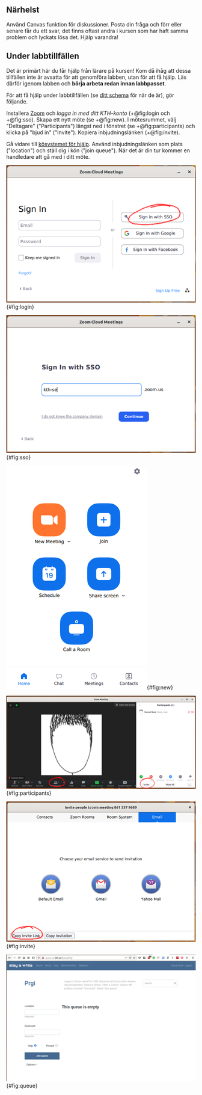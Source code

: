 ## Närhelst

Använd Canvas funktion för diskussioner. Posta din fråga och förr eller senare 
får du ett svar, det finns oftast andra i kursen som har haft samma problem och 
lyckats lösa det. Hjälp varandra!


## Under labbtillfällen

Det är primärt här du får hjälp från lärare på kursen! Kom då ihåg att dessa 
tillfällen inte är avsatta för att genomföra labben, utan för att få hjälp. Läs 
därför igenom labben och **börja arbeta redan innan labbpasset**.

För att få hjälp under labbtillfällen (se [ditt schema][schedule] för när de 
är), gör följande.

[schedule]: https://www.kth.se/social/home/personal-menu/schema/

Installera [Zoom][zoom-guide] och *logga in med ditt KTH-konto* (+@fig:login 
och +@fig:sso). Skapa ett nytt möte (se +@fig:new). I mötesrummet, välj 
"Deltagare" ("Participants") längst ned i fönstret (se +@fig:participants) och 
klicka på "bjud in" ("Invite"). Kopiera inbjudningslänken (+@fig:invite).

[zoom-guide]: https://www.kth.se/student/kth-it-support/work-online/webbmoten-zoom/zoom-1.893273

Gå vidare till [kösystemet för hjälp][queue]. Använd inbjudningslänken som 
plats ("location") och ställ dig i kön ("join queue"). När det är din tur 
kommer en handledare att gå med i ditt möte.

[queue]: http://queue.csc.kth.se/Queue/Prgi

![Logga in med SSO][zoom-login]{#fig:login}

[zoom-login]: https://github.com/dbosk/intropy/raw/master/modules/overview/help/zoom-login.png

![Välj KTH:s inloggningstjänst][zoom-sso]{#fig:sso}

[zoom-sso]: https://github.com/dbosk/intropy/raw/master/modules/overview/help/zoom-sso-kth.png

![Starta ett nytt möte][new-meeting]{#fig:new}

[new-meeting]: https://github.com/dbosk/intropy/raw/master/modules/overview/help/new-meeting.png

![Hitta inbjudningslänken][participants]{#fig:participants}

[participants]: https://github.com/dbosk/intropy/raw/master/modules/overview/help/participants.png

![Kopiera inbjudningslänken][invite]{#fig:invite}

[invite]: https://github.com/dbosk/intropy/raw/master/modules/overview/help/invite.png

![Ställ dig i kön för att få hjälp][queuefig]{#fig:queue}

[queuefig]: https://github.com/dbosk/intropy/raw/master/modules/overview/help/queue.png

